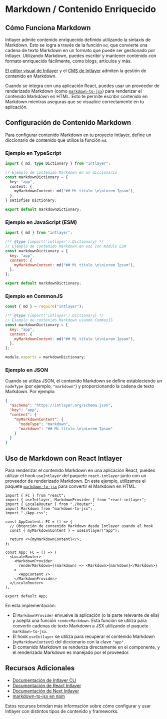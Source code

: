 # Markdown / Contenido Enriquecido

## Cómo Funciona Markdown

Intlayer admite contenido enriquecido definido utilizando la sintaxis de Markdown. Esto se logra a través de la función `md`, que convierte una cadena de texto Markdown en un formato que puede ser gestionado por Intlayer. Utilizando Markdown, puedes escribir y mantener contenido con formato enriquecido fácilmente, como blogs, artículos y más.

[El editor visual de Intlayer](https://github.com/aymericzip/intlayer/blob/main/docs/es/intlayer_visual_editor.md) y el [CMS de Intlayer](https://github.com/aymericzip/intlayer/blob/main/docs/es/intlayer_CMS.md) admiten la gestión de contenido en Markdown.

Cuando se integra con una aplicación React, puedes usar un proveedor de renderizado Markdown (como [`markdown-to-jsx`](https://www.npmjs.com/package/markdown-to-jsx)) para renderizar el contenido Markdown en HTML. Esto te permite escribir contenido en Markdown mientras aseguras que se visualice correctamente en tu aplicación.

## Configuración de Contenido Markdown

Para configurar contenido Markdown en tu proyecto Intlayer, define un diccionario de contenido que utilice la función `md`.

### Ejemplo en TypeScript

```typescript fileName="markdownDictionary.content.ts" contentDeclarationFormat="typescript"
import { md, type Dictionary } from "intlayer";

// Ejemplo de contenido Markdown en un diccionario
const markdownDictionary = {
  key: "app",
  content: {
    myMarkdownContent: md("## Mi título \n\nLorem Ipsum"),
  },
} satisfies Dictionary;

export default markdownDictionary;
```

### Ejemplo en JavaScript (ESM)

```javascript fileName="markdownDictionary.content.mjs" contentDeclarationFormat="esm"
import { md } from "intlayer";

/** @type {import('intlayer').Dictionary} */
// Ejemplo de contenido Markdown en uso con módulo ESM
const markdownDictionary = {
  key: "app",
  content: {
    myMarkdownContent: md("## Mi título \n\nLorem Ipsum"),
  },
};

export default markdownDictionary;
```

### Ejemplo en CommonJS

```javascript fileName="markdownDictionary.content.cjs" contentDeclarationFormat="commonjs"
const { md } = require("intlayer");

/** @type {import('intlayer').Dictionary} */
// Ejemplo de contenido Markdown usando CommonJS
const markdownDictionary = {
  key: "app",
  content: {
    myMarkdownContent: md("## Mi título \n\nLorem Ipsum"),
  },
};

module.exports = markdownDictionary;
```

### Ejemplo en JSON

Cuando se utiliza JSON, el contenido Markdown se define estableciendo un `nodeType` (por ejemplo, `"markdown"`) y proporcionando la cadena de texto Markdown. Por ejemplo:

```json fileName="markdownDictionary.content.json" contentDeclarationFormat="json"
{
  "$schema": "https://intlayer.org/schema.json",
  "key": "app",
  "content": {
    "myMarkdownContent": {
      "nodeType": "markdown",
      "markdown": "## Mi título \n\nLorem Ipsum"
    }
  }
}
```

## Uso de Markdown con React Intlayer

Para renderizar el contenido Markdown en una aplicación React, puedes utilizar el hook `useIntlayer` del paquete `react-intlayer` junto con un proveedor de renderizado Markdown. En este ejemplo, utilizamos el paquete [`markdown-to-jsx`](https://www.npmjs.com/package/markdown-to-jsx) para convertir el Markdown en HTML.

```tsx fileName="App.tsx" codeFormat="typescript"
import { FC } from "react";
import { useIntlayer, MarkdownProvider } from "react-intlayer";
import { LocaleRouter } from "./Router";
import Markdown from "markdown-to-jsx";
import "./App.css";

const AppContent: FC = () => {
  // Obtención de contenido Markdown desde Intlayer usando el hook
  const { myMarkdownContent } = useIntlayer("app");

  return <>{myMarkdownContent}</>;
};

const App: FC = () => (
  <LocaleRouter>
    <MarkdownProvider
      renderMarkdown={(markdown) => <Markdown>{markdown}</Markdown>}
    >
      <AppContent />
    </MarkdownProvider>
  </LocaleRouter>
);

export default App;
```

En esta implementación:

- El `MarkdownProvider` envuelve la aplicación (o la parte relevante de ella) y acepta una función `renderMarkdown`. Esta función se utiliza para convertir cadenas de texto Markdown a JSX utilizando el paquete `markdown-to-jsx`.
- El hook `useIntlayer` se utiliza para recuperar el contenido Markdown (`myMarkdownContent`) del diccionario con la clave `"app"`.
- El contenido Markdown se renderiza directamente en el componente, y el renderizado Markdown es manejado por el proveedor.

## Recursos Adicionales

- [Documentación de Intlayer CLI](https://github.com/aymericzip/intlayer/blob/main/docs/es/intlayer_cli.md)
- [Documentación de React Intlayer](https://github.com/aymericzip/intlayer/blob/main/docs/es/intlayer_with_create_react_app.md)
- [Documentación de Next Intlayer](https://github.com/aymericzip/intlayer/blob/main/docs/es/intlayer_with_nextjs_15.md)
- [markdown-to-jsx en npm](https://www.npmjs.com/package/markdown-to-jsx)

Estos recursos brindan más información sobre cómo configurar y usar Intlayer con distintos tipos de contenido y frameworks.
